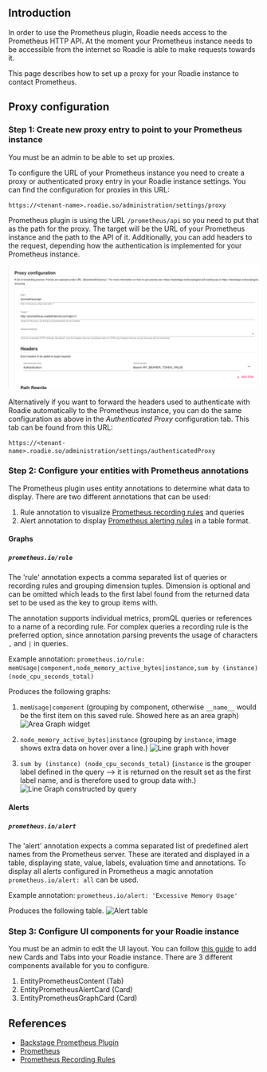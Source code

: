 
## Introduction

In order to use the Prometheus plugin, Roadie needs access to the Prometheus HTTP API. At the moment your Prometheus instance needs to be accessible from the internet so Roadie is able to make requests towards it.

This page describes how to set up a proxy for your Roadie instance to contact Prometheus.

## Proxy configuration

### Step 1: Create new proxy entry to point to your Prometheus instance

You must be an admin to be able to set up proxies.

To configure the URL of your Prometheus instance you need to create a proxy or authenticated proxy entry in your Roadie instance settings. You can find the configuration for proxies in this URL:
```text
https://<tenant-name>.roadie.so/administration/settings/proxy
```

Prometheus plugin is using the URL `/prometheus/api` so you need to put that as the path for the proxy. The target will be the URL of your Prometheus instance and the path to the API of it. Additionally, you can add headers to the request, depending how the authentication is implemented for your Prometheus instance.


![Prometheus proxy configuration](prom_proxy_config.png)


Alternatively if you want to forward the headers used to authenticate with Roadie automatically to the Prometheus instance, you can do the same configuration as above in the _Authenticated Proxy_ configuration tab. This tab can be found from this URL:
```text
https://<tenant-name>.roadie.so/administration/settings/authenticatedProxy
```

### Step 2: Configure your entities with Prometheus annotations


The Prometheus plugin uses entity annotations to determine what data to display. There are two different annotations that can be used:
1. Rule annotation to visualize [Prometheus recording rules](https://prometheus.io/docs/prometheus/latest/configuration/recording_rules/) and queries
2. Alert annotation to display [Prometheus alerting rules](https://prometheus.io/docs/prometheus/latest/configuration/alerting_rules/) in a table format.

#### Graphs

##### `prometheus.io/rule`

The 'rule' annotation expects a comma separated list of queries or recording rules and grouping dimension tuples. Dimension is optional and can be omitted which leads to the first label found from the returned data set to be used as the key to group items with.

The annotation supports individual metrics, promQL queries or references to a name of a recording rule. For complex queries a recording rule is the preferred option, since annotation parsing prevents the usage of characters `,` and `|` in queries.

Example annotation:
```prometheus.io/rule: memUsage|component,node_memory_active_bytes|instance,sum by (instance) (node_cpu_seconds_total)```

Produces the following graphs:
1. `memUsage|component`
   (grouping by component, otherwise `__name__` would be the first item on this saved rule. Showed here as an area graph)
   ![Area Graph widget](prom_areagraph_widget.png)

2. `node_memory_active_bytes|instance`
   (grouping by `instance`, image shows extra data on hover over a line.)
   ![Line graph with hover](prom_graph_hover.png)

3. `sum by (instance) (node_cpu_seconds_total)`
   (`instance` is the grouper label defined in the query --> it is returned on the result set as the first label name, and is therefore used to group data with.)
   ![Line Graph constructed by query](prom_graph_query.png)

#### Alerts

##### `prometheus.io/alert`

The 'alert' annotation expects a comma separated list of predefined alert names from the Prometheus server. These are iterated and displayed in a table, displaying state, value, labels, evaluation time and annotations. To display all alerts configured in Prometheus a magic annotation `prometheus.io/alert: all` can be used.

Example annotation:
```prometheus.io/alert: 'Excessive Memory Usage'```

Produces the following table.
![Alert table](prom_alert.png)




### Step 3: Configure UI components for your Roadie instance

You must be an admin to edit the UI layout. You can follow [this guide](../../getting-started/updating-the-ui/) to add new Cards and Tabs into your Roadie instance. There are 3 different components available for you to configure.
1. EntityPrometheusContent (Tab)
2. EntityPrometheusAlertCard (Card)
3. EntityPrometheusGraphCard (Card)



## References

- [Backstage Prometheus Plugin](https://roadie.io/backstage/plugins/prometheus/)
- [Prometheus](https://prometheus.io/docs/introduction/overview/)
- [Prometheus Recording Rules](https://prometheus.io/docs/prometheus/latest/configuration/recording_rules/)

